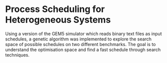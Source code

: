 # Process Scheduling for Heterogeneous Systems
Using a version of the GEM5 simulator which reads binary text files as input schedules, a genetic algorithm was implemented to explore the search space of possible schedules on two different benchmarks. The goal is to understand the optimisation space and find a fast schedule through search techniques.
